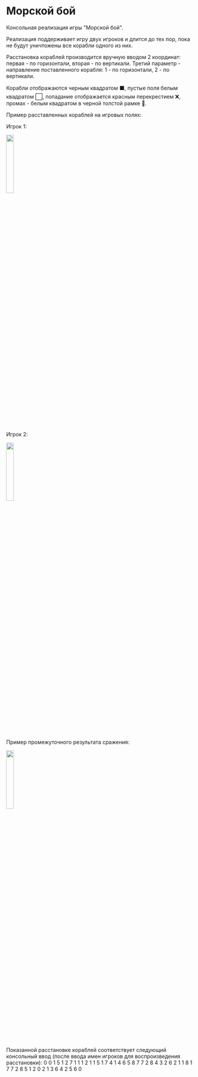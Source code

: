 # Морской бой

Консольная реализация игры "Морской бой". 

Реализация поддерживает игру двух игроков и длится до тех пор, пока не будут уничтожены все корабли одного из них.

Расстановка кораблей производится вручную вводом 2 координат: первая - по горизонтали, вторая - по вертикали. Третий параметр - направление поставленного корабля: 1 - по горизонтали, 2 - по вертикали.

Корабли отображаются черным квадратом ⬛, пустые поля белым квадратом ⬜, попадание отображается красным перекрестием ❌, промах - белым квадратом в черной толстой рамке 🔲.

Пример расставленных кораблей на игровых полях:

Игрок 1:

<img src="https://github.com/ya-ne-kit/caselab-hw-seasweeper/assets/111566347/84b9eea6-cecc-4e27-ae55-2c50f7d3b9b2" width=20% height=20%>

Игрок 2:

<img src="https://github.com/ya-ne-kit/caselab-hw-seasweeper/assets/111566347/5599fae1-7a79-4175-a185-24b344a9b9b2" width=20% height=20%>

Пример промежуточного результата сражения:

<img src="https://github.com/ya-ne-kit/caselab-hw-seasweeper/assets/111566347/9261e045-f273-4873-9b1e-2ed9e78e876e" width=20% height=20%>

Показанной расстановке кораблей соответствует следующий консольный ввод (после ввода имен игроков для воспроизведения расстановки): 
0 0
1
5 1
2
7 1
1
1 2
1
1 5
1
7 4
1
4 6
5 8
7 7
2 8
4 3
2
6 2
1
1 8
1
7 7
2
8 5
1
2 0
2
1 3
6 4
2 5
6 0
